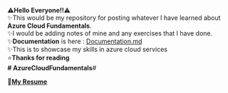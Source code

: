 ⚠️<b>Hello Everyone!!</b>⚠️<br>
✨This would be my repository for posting whatever I have learned about <b>Azure Cloud Fundamentals</b>.<br>
✨I would be adding notes of mine and any exercises that I have done.<br>
✨<b>Documentation</b> is here : <a link href="Documentation.md">Documentation.md</a><br> 
✨This is to showcase my skills in azure cloud services<br>
⭐<b>Thanks for reading</b><br>
<b># AzureCloudFundamentals</b>#️<br>

📄<a link href = "https://venkatachalamg.github.io/"><b>My Resume</b> 
